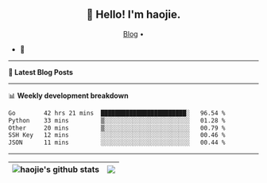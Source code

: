 <h2 align="center">👋 Hello! I'm haojie.</h2>
<p align="center">
  <a href="https://aoyouer.com">Blog</a> •
</p>


- 🔭 


-------

**📝 Latest Blog Posts**


-------

📊 **Weekly development breakdown**
<!--START_SECTION:waka-->

```txt
Go        42 hrs 21 mins  ████████████████████████░   96.54 %
Python    33 mins         ▒░░░░░░░░░░░░░░░░░░░░░░░░   01.28 %
Other     20 mins         ▒░░░░░░░░░░░░░░░░░░░░░░░░   00.79 %
SSH Key   12 mins         ░░░░░░░░░░░░░░░░░░░░░░░░░   00.46 %
JSON      11 mins         ░░░░░░░░░░░░░░░░░░░░░░░░░   00.44 %
```

<!--END_SECTION:waka-->

-------



| <img align="center" src="https://github-readme-stats.vercel.app/api?username=haojie06&show_icons=true&theme=graywhite&show_icons=true&count_private=true&include_all_commits=true&hide_border=true" alt="haojie's github stats" /> | <img align="center" src="https://github-readme-stats.vercel.app/api/top-langs/?username=haojie06&layout=compact&theme=graywhite&hide_border=true&hide=css,html" /> |
| ------------- | ------------- |


